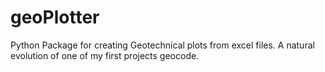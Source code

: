 geoPlotter
==========

Python Package for creating Geotechnical plots from excel files. A natural evolution of one of my first projects geocode.
